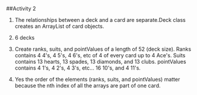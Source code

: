##Activity 2

1. The relationships between a deck and a card are separate.Deck class creates an ArrayList of card objects.

2. 6 decks

3. Create ranks, suits, and pointValues of a length of 52 (deck size). Ranks contains 4 4's, 4 5's, 4 6's, etc of 4 of every card up to 4 Ace's. Suits contains 13 hearts, 13 spades, 13 diamonds, and 13 clubs. pointValues contains 4 1's, 4 2's, 4 3's, etc... 16 10's, and 4 11's.

4. Yes the order of the elements (ranks, suits, and pointValues) matter because the nth index of all the arrays are part of one card.
